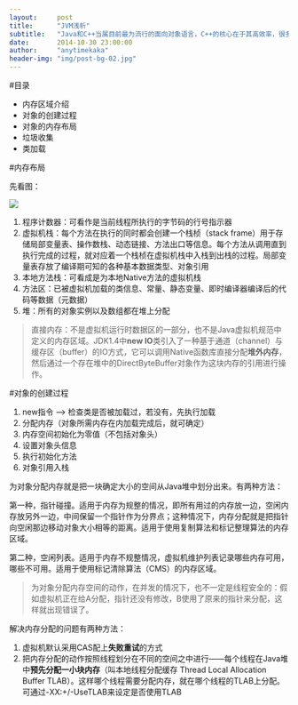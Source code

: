 ```yaml
---
layout:     post
title:      "JVM浅析"
subtitle:   "Java和C++当属目前最为流行的面向对象语言，C++的核心在于其高效率，很多工作都由程序员自己定义编写，Java的核心在于其将很多工作交给了JVM管理，这篇文章主要内容就是介绍JVM内部的机制。"
date:       2014-10-30 23:00:00
author:     "anytimekaka"
header-img: "img/post-bg-02.jpg"
---
```


#目录

* 内存区域介绍
* 对象的创建过程
* 对象的内存布局
* 垃圾收集
* 类加载

#内存布局

先看图：

<img src="http://anytimekaka.github.io/img/postimg/JVMmemory201503152142.png"/>

1. 程序计数器：可看作是当前线程所执行的字节码的行号指示器
2. 虚拟机栈：每个方法在执行的同时都会创建一个栈桢（stack frame）用于存储局部变量表、操作数栈、动态链接、方法出口等信息。每个方法从调用直到执行完成的过程，就对应着一个栈桢在虚拟机栈中入栈到出栈的过程。局部变量表存放了编译期可知的各种基本数据类型、对象引用
3. 本地方法栈：可看成是为本地Native方法的虚拟机栈
4. 方法区：已被虚拟机加载的类信息、常量、静态变量、即时编译器编译后的代码等数据（元数据）
5. 堆：所有的对象实例以及数组都在堆上分配 

>直接内存：不是虚拟机运行时数据区的一部分，也不是Java虚拟机规范中定义的内存区域。JDK1.4中**new IO**类引入了一种基于通道（channel）与缓存区（buffer）的IO方式，它可以调用Native函数库直接分配**堆外内存**，然后通过一个存在堆中的DirectByteBuffer对象作为这块内存的引用进行操作。

#对象的创建过程

1. new指令 --> 检查类是否被加载过，若没有，先执行加载
2. 分配内存（对象所需内存在内加载完成后，就可确定）
3. 内存空间初始化为零值（不包括对象头）
4. 设置对象头信息
5. 执行初始化方法
6. 对象引用入栈

为对象分配内存就是把一块确定大小的空间从Java堆中划分出来。有两种方法：

第一种，指针碰撞。适用于内存为规整的情况，即所有用过的内存放一边，空闲内存放另外一边，中间保留一个指针作为分界点；这种情况下，内存分配就是把指针向空闲那边移动对象大小相等的距离。适用于使用复制算法和标记整理算法的内存区域。

第二种，空闲列表。适用于内存不规整情况，虚拟机维护列表记录哪些内存可用，哪些不可用。适用于使用标记清除算法（CMS）的内存区域。

>为对象分配内存空间的动作，在并发的情况下，也不一定是线程安全的：假如虚拟机正在给A分配，指针还没有修改，B使用了原来的指针来分配，这样就出现错误了。

解决内存分配的问题有两种方法：

1. 虚拟机默认采用CAS配上**失败重试**的方式
2. 把内存分配的动作按照线程划分在不同的空间之中进行——每个线程在Java堆中**预先分配一小块内存**（叫本地线程分配缓存 Thread Local Allocation Buffer TLAB）。这样哪个线程需要分配内存，就在哪个线程的TLAB上分配。可通过-XX:+/-UseTLAB来设定是否使用TLAB

